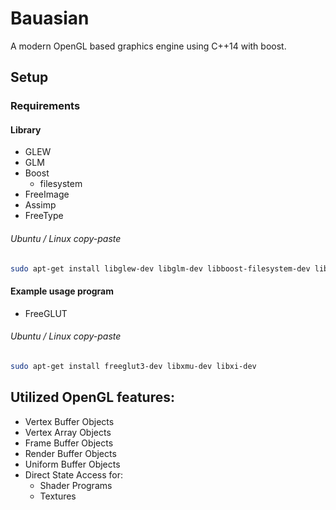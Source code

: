 # Bauasian
A modern OpenGL based graphics engine using C++14 with boost.

## Setup

### Requirements

#### Library
* GLEW
* GLM
* Boost
   * filesystem
* FreeImage
* Assimp
* FreeType

###### Ubuntu / Linux copy-paste
```bash
sudo apt-get install libglew-dev libglm-dev libboost-filesystem-dev libfreeimage-dev libassimp-dev libfreetype6-dev
```

#### Example usage program
* FreeGLUT

###### Ubuntu / Linux copy-paste
```bash
sudo apt-get install freeglut3-dev libxmu-dev libxi-dev
```

## Utilized OpenGL features:
* Vertex Buffer Objects
* Vertex Array Objects
* Frame Buffer Objects
* Render Buffer Objects
* Uniform Buffer Objects
* Direct State Access for:
  * Shader Programs
  * Textures
